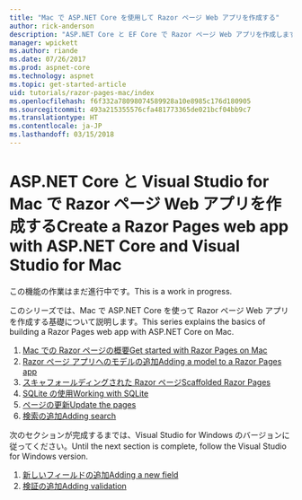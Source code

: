 ```yaml
---
title: "Mac で ASP.NET Core を使用して Razor ページ Web アプリを作成する"
author: rick-anderson
description: "ASP.NET Core と EF Core で Razor ページ Web アプリを作成します。"
manager: wpickett
ms.author: riande
ms.date: 07/26/2017
ms.prod: aspnet-core
ms.technology: aspnet
ms.topic: get-started-article
uid: tutorials/razor-pages-mac/index
ms.openlocfilehash: f6f332a78098074589928a10e8985c176d180905
ms.sourcegitcommit: 493a215355576cfa481773365de021bcf04bb9c7
ms.translationtype: HT
ms.contentlocale: ja-JP
ms.lasthandoff: 03/15/2018
---
```

# <a name="create-a-razor-pages-web-app-with-aspnet-core-and-visual-studio-for-mac"></a><span data-ttu-id="69da1-103">ASP.NET Core と Visual Studio for Mac で Razor ページ Web アプリを作成する</span><span class="sxs-lookup"><span data-stu-id="69da1-103">Create a Razor Pages web app with ASP.NET Core and Visual Studio for Mac</span></span>

<span data-ttu-id="69da1-104">この機能の作業はまだ進行中です。</span><span class="sxs-lookup"><span data-stu-id="69da1-104">This is a work in progress.</span></span>

<span data-ttu-id="69da1-105">このシリーズでは、Mac で ASP.NET Core を使って Razor ページ Web アプリを作成する基礎について説明します。</span><span class="sxs-lookup"><span data-stu-id="69da1-105">This series explains the basics of building a Razor Pages web app with ASP.NET Core on Mac.</span></span>

1. [<span data-ttu-id="69da1-106">Mac での Razor ページの概要</span><span class="sxs-lookup"><span data-stu-id="69da1-106">Get started with Razor Pages on Mac</span></span>](xref:tutorials/razor-pages-mac/razor-pages-start)
1. [<span data-ttu-id="69da1-107">Razor ページ アプリへのモデルの追加</span><span class="sxs-lookup"><span data-stu-id="69da1-107">Adding a model to a Razor Pages app</span></span>](xref:tutorials/razor-pages-mac/model)
1. [<span data-ttu-id="69da1-108">スキャフォールディングされた Razor ページ</span><span class="sxs-lookup"><span data-stu-id="69da1-108">Scaffolded Razor Pages</span></span>](xref:tutorials/razor-pages-mac/page)
1. [<span data-ttu-id="69da1-109">SQLite の使用</span><span class="sxs-lookup"><span data-stu-id="69da1-109">Working with SQLite</span></span>](xref:tutorials/razor-pages-mac/sql)
1. [<span data-ttu-id="69da1-110">ページの更新</span><span class="sxs-lookup"><span data-stu-id="69da1-110">Update the pages</span></span>](xref:tutorials/razor-pages-mac/da1)
1. [<span data-ttu-id="69da1-111">検索の追加</span><span class="sxs-lookup"><span data-stu-id="69da1-111">Adding search</span></span>](xref:tutorials/razor-pages-mac/search)


<span data-ttu-id="69da1-112">次のセクションが完成するまでは、Visual Studio for Windows のバージョンに従ってください。</span><span class="sxs-lookup"><span data-stu-id="69da1-112">Until the next section is complete, follow the Visual Studio for Windows version.</span></span>

1. [<span data-ttu-id="69da1-113">新しいフィールドの追加</span><span class="sxs-lookup"><span data-stu-id="69da1-113">Adding a new field</span></span>](xref:tutorials/razor-pages/new-field)
1. [<span data-ttu-id="69da1-114">検証の追加</span><span class="sxs-lookup"><span data-stu-id="69da1-114">Adding validation</span></span>](xref:tutorials/razor-pages/validation)
